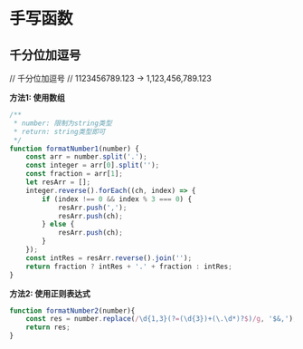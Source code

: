 # 手写函数

## 千分位加逗号
// 千分位加逗号
// 1123456789.123  ->  1,123,456,789.123

**方法1: 使用数组**
``` js
/**
 * number: 限制为string类型
 * return: string类型即可
 */
function formatNumber1(number) {
    const arr = number.split('.');
    const integer = arr[0].split('');
    const fraction = arr[1];
    let resArr = [];
    integer.reverse().forEach((ch, index) => {
        if (index !== 0 && index % 3 === 0) {
            resArr.push(',');
            resArr.push(ch);
        } else {
            resArr.push(ch);
        }
    });
    const intRes = resArr.reverse().join(''); 
    return fraction ? intRes + '.' + fraction : intRes;
}
```

**方法2: 使用正则表达式**
``` js
function formatNumber2(number){
    const res = number.replace(/\d{1,3}(?=(\d{3})+(\.\d*)?$)/g, '$&,');
    return res;
}
```
